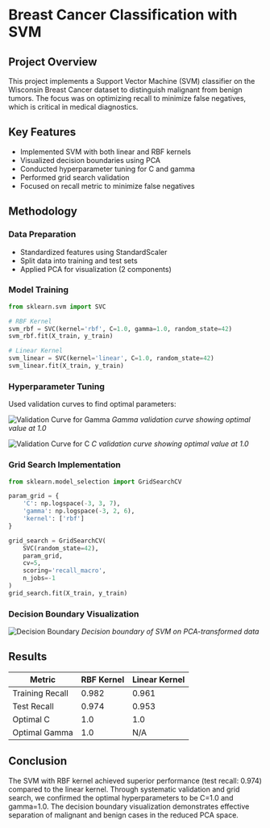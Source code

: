 # Breast Cancer Classification with SVM

## Project Overview

This project implements a Support Vector Machine (SVM) classifier on the Wisconsin Breast Cancer dataset to distinguish malignant from benign tumors. The focus was on optimizing recall to minimize false negatives, which is critical in medical diagnostics.

## Key Features

- Implemented SVM with both linear and RBF kernels
- Visualized decision boundaries using PCA
- Conducted hyperparameter tuning for C and gamma
- Performed grid search validation
- Focused on recall metric to minimize false negatives

## Methodology

### Data Preparation
- Standardized features using StandardScaler
- Split data into training and test sets
- Applied PCA for visualization (2 components)

### Model Training
```python
from sklearn.svm import SVC

# RBF Kernel
svm_rbf = SVC(kernel='rbf', C=1.0, gamma=1.0, random_state=42)
svm_rbf.fit(X_train, y_train)

# Linear Kernel
svm_linear = SVC(kernel='linear', C=1.0, random_state=42)
svm_linear.fit(X_train, y_train)
```

### Hyperparameter Tuning
Used validation curves to find optimal parameters:

![Validation Curve for Gamma](Screenshot_2025-06-05_182513.png)
*Gamma validation curve showing optimal value at 1.0*

![Validation Curve for C](Screenshot_2025-06-05_182520.png)
*C validation curve showing optimal value at 1.0*

### Grid Search Implementation
```python
from sklearn.model_selection import GridSearchCV

param_grid = {
    'C': np.logspace(-3, 3, 7),
    'gamma': np.logspace(-3, 2, 6),
    'kernel': ['rbf']
}

grid_search = GridSearchCV(
    SVC(random_state=42),
    param_grid,
    cv=5,
    scoring='recall_macro',
    n_jobs=-1
)
grid_search.fit(X_train, y_train)
```

### Decision Boundary Visualization
![Decision Boundary](Screenshot_2025-06-05_180339.png)
*Decision boundary of SVM on PCA-transformed data*

## Results

| Metric          | RBF Kernel | Linear Kernel |
|-----------------|------------|---------------|
| Training Recall | 0.982      | 0.961         |
| Test Recall     | 0.974      | 0.953         |
| Optimal C       | 1.0        | 1.0           |
| Optimal Gamma   | 1.0        | N/A           |


## Conclusion

The SVM with RBF kernel achieved superior performance (test recall: 0.974) compared to the linear kernel. Through systematic validation and grid search, we confirmed the optimal hyperparameters to be C=1.0 and gamma=1.0. The decision boundary visualization demonstrates effective separation of malignant and benign cases in the reduced PCA space.
